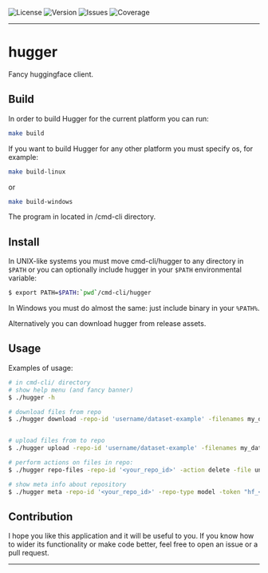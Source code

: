 
![License](https://img.shields.io/badge/license-GPLv3-blue.svg)
![Version](https://img.shields.io/badge/version-0.1.0-brightgreen.svg)
![Issues](https://img.shields.io/github/issues/irene-brown/hugger.svg)
![Coverage](https://img.shields.io/codecov/c/github/irene-brown/hugger.svg)

**************************************************************************
# hugger
Fancy huggingface client.

## Build
In order to build Hugger for the current platform you can run:
```bash
make build
```
If you want to build Hugger for any other platform you must specify os, for example:
```bash
make build-linux
```
or
```bash
make build-windows
```

The program in located in /cmd-cli directory.

## Install
In UNIX-like systems you must move cmd-cli/hugger to any directory in `$PATH` or you can optionally include hugger in your `$PATH` environmental variable:
```bash
$ export PATH=$PATH:`pwd`/cmd-cli/hugger
```

In Windows you must do almost the same: just include binary in your `%PATH%`.


Alternatively you can download hugger from release assets.

## Usage
Examples of usage:
```bash
# in cmd-cli/ directory
# show help menu (and fancy banner)
$ ./hugger -h

# download files from repo
$ ./hugger download -repo-id 'username/dataset-example' -filenames my_dataset_0001.parquet -repo-type dataset -token "hf_<your_token_here>"


# upload files from to repo
$ ./hugger upload -repo-id 'username/dataset-example' -filenames my_dataset_0001.parquet,my_dataset_0002.parquet -repo-type dataset -token "hf_<your_token_here>"

# perform actions on files in repo:
$ ./hugger repo-files -repo-id '<your_repo_id>' -action delete -file unused_file.test -token "hf_<your_token_here>"

# show meta info about repository
$ ./hugger meta -repo-id '<your_repo_id>' -repo-type model -token "hf_<your_token_here>"
```

## Contribution
I hope you like this application and it will be useful to you. If you know how to wider its functionality or make code better,
feel free to open an issue or a pull request.

**************************************************************************
